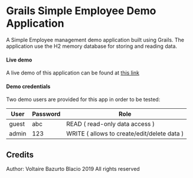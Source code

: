 # Grails Simple Employee Demo Application
A Simple Employee management demo application built using Grails. The application use
the H2 memory database for storing and reading data.

#### Live demo
A live demo of this application can be found at [this link](http://employeapp-vbazurto.herokuapp.com/)

#### Demo credentials
Two demo users are provided for this app in order to be tested:

| User | Password | Role |
| ------ | ------ | ------ |
| guest | abc | READ ( read-only data access ) |
| admin | 123 | WRITE ( allows to create/edit/delete data ) |

## Credits
Author: Voltaire Bazurto Blacio
2019 All rights reserved

